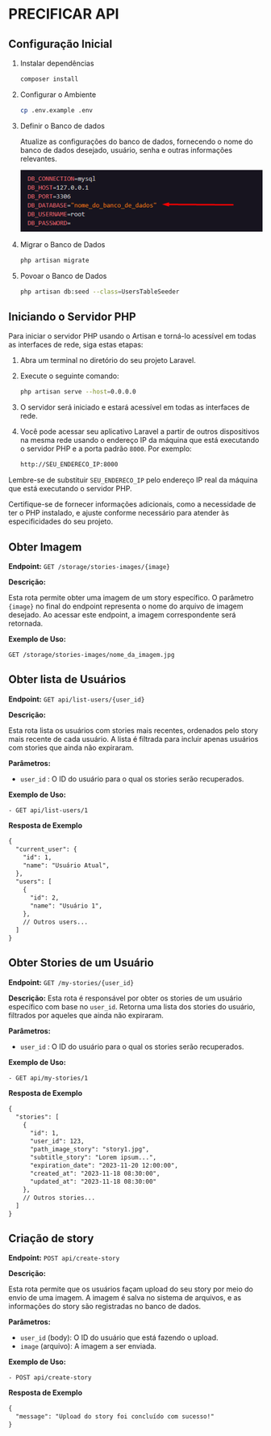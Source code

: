# PRECIFICAR API

## Configuração Inicial

1. Instalar dependências

    ```bash
    composer install
    ```

2. Configurar o Ambiente

    ```bash
    cp .env.example .env  
    ```

3. Definir o Banco de dados

    Atualize as configurações do banco de dados, fornecendo o nome do banco de dados desejado, usuário, senha e outras informações relevantes.

    ![Screenshot 1](screenshots/banco.png)

4. Migrar o Banco de Dados

    ```bash
    php artisan migrate 
    ```

5. Povoar o Banco de Dados

    ```bash
    php artisan db:seed --class=UsersTableSeeder
    ```

## Iniciando o Servidor PHP 

Para iniciar o servidor PHP usando o Artisan e torná-lo acessível em todas as interfaces de rede, siga estas etapas:

1. Abra um terminal no diretório do seu projeto Laravel.

2. Execute o seguinte comando:

    ```bash
    php artisan serve --host=0.0.0.0
    ```

3. O servidor será iniciado e estará acessível em todas as interfaces de rede.

4. Você pode acessar seu aplicativo Laravel a partir de outros dispositivos na mesma rede usando o endereço IP da máquina que está executando o servidor PHP e a porta padrão `8000`. Por exemplo:

    ```bash
    http://SEU_ENDERECO_IP:8000
    ```

Lembre-se de substituir `SEU_ENDERECO_IP` pelo endereço IP real da máquina que está executando o servidor PHP.

Certifique-se de fornecer informações adicionais, como a necessidade de ter o PHP instalado, e ajuste conforme necessário para atender às especificidades do seu projeto.

## Obter Imagem

**Endpoint:** `GET /storage/stories-images/{image}`

**Descrição:**

Esta rota permite obter uma imagem de um story específico. O parâmetro `{image}` no final do endpoint representa o nome do arquivo de imagem desejado. Ao acessar este endpoint, a imagem correspondente será retornada.

**Exemplo de Uso:**
```http
GET /storage/stories-images/nome_da_imagem.jpg
```

## Obter lista de Usuários

**Endpoint:** `GET api/list-users/{user_id}`

**Descrição:**

Esta rota lista os usuários com stories mais recentes, ordenados pelo story mais recente de cada usuário. A lista é filtrada para incluir apenas usuários com stories que ainda não expiraram.

**Parâmetros:**
- `user_id` : O ID do usuário para o qual os stories serão recuperados.

**Exemplo de Uso:**

```http
- GET api/list-users/1
```

**Resposta de Exemplo**

```http
{
  "current_user": {
    "id": 1,
    "name": "Usuário Atual",
  },
  "users": [
    {
      "id": 2,
      "name": "Usuário 1",
    },
    // Outros users...
  ]
}
```

## Obter Stories de um Usuário

**Endpoint:** `GET /my-stories/{user_id}`

**Descrição:**
Esta rota é responsável por obter os stories de um usuário específico com base no `user_id`. Retorna uma lista dos stories do usuário, filtrados por aqueles que ainda não expiraram.

**Parâmetros:**
- `user_id` : O ID do usuário para o qual os stories serão recuperados.

**Exemplo de Uso:**

```http
- GET api/my-stories/1
```

**Resposta de Exemplo**

```http
{
  "stories": [
    {
      "id": 1,
      "user_id": 123,
      "path_image_story": "story1.jpg",
      "subtitle_story": "Lorem ipsum...",
      "expiration_date": "2023-11-20 12:00:00",
      "created_at": "2023-11-18 08:30:00",
      "updated_at": "2023-11-18 08:30:00"
    },
    // Outros stories...
  ]
}
```

## Criação de story

**Endpoint:** `POST api/create-story`

**Descrição:**

Esta rota permite que os usuários façam upload do seu story por meio do envio de uma imagem. A imagem é salva no sistema de arquivos, e as informações do story são registradas no banco de dados.

**Parâmetros:**
- `user_id` (body): O ID do usuário que está fazendo o upload.
- `image` (arquivo): A imagem a ser enviada.

**Exemplo de Uso:**

```http
- POST api/create-story
```

**Resposta de Exemplo**

```http
{
  "message": "Upload do story foi concluído com sucesso!"
}
```
